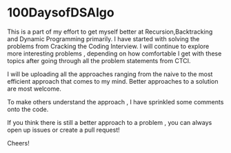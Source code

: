# 100DaysofDSAlgo

This is a part of my effort to get myself better at Recursion,Backtracking and Dynamic Programming primarily. I have started with solving the problems from Cracking the Coding Interview. I will continue to explore more interesting problems , depending on how comfortable I get with these topics after going through all the problem statements from CTCI.

I will be uploading all the approaches ranging from the naive to the most efficient approach that comes to my mind. Better approaches to a solution are most welcome.

To make others understand the approach , I have sprinkled some comments onto the code.

If you think there is still a better approach to a problem , you can always open up issues or create a pull request!

Cheers!
